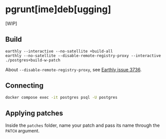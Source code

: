# pgrunt[ime]deb[ugging]

[WIP]



## Build

```earthly
earthly --interactive --no-satellite +build-all
earthly --no-satellite --disable-remote-registry-proxy --interactive ./postgres+build-w-patch
```

About `--disable-remote-registry-proxy`, see [Earthly issue 3736](https://github.com/earthly/earthly/issues/3736#issuecomment-1906786044).

## Connecting 

```bash
docker compose exec -it postgres psql -U postgres
```

## Applying patches

Inside the `patches` folder, name your patch and pass its name through the `PATCH` 
argument.

